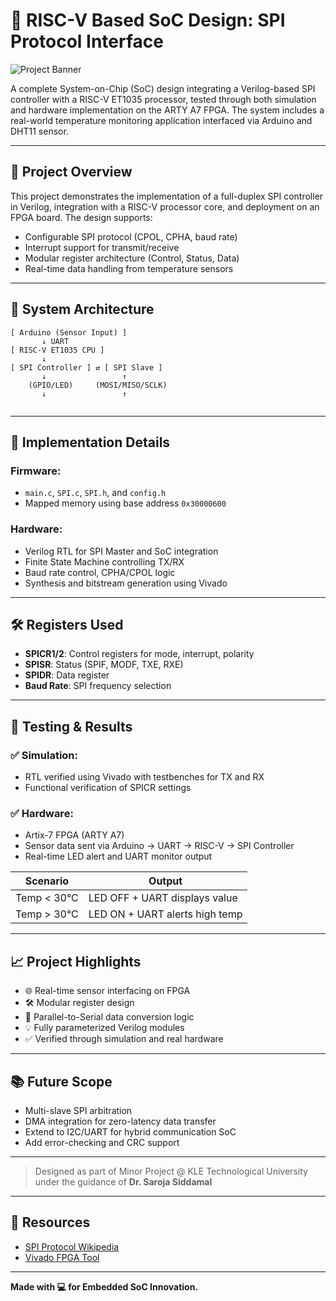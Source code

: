 # 🔧 RISC-V Based SoC Design: SPI Protocol Interface

![Project Banner](https://img.shields.io/badge/RTL--to--SoC-Verified-blue?style=for-the-badge) 

A complete System-on-Chip (SoC) design integrating a Verilog-based SPI controller with a RISC-V ET1035 processor, tested through both simulation and hardware implementation on the ARTY A7 FPGA. The system includes a real-world temperature monitoring application interfaced via Arduino and DHT11 sensor.

---

## 📌 Project Overview
This project demonstrates the implementation of a full-duplex SPI controller in Verilog, integration with a RISC-V processor core, and deployment on an FPGA board. The design supports:

- Configurable SPI protocol (CPOL, CPHA, baud rate)
- Interrupt support for transmit/receive
- Modular register architecture (Control, Status, Data)
- Real-time data handling from temperature sensors

---

## 🧩 System Architecture
```
[ Arduino (Sensor Input) ]
       ↓ UART
[ RISC-V ET1035 CPU ]
       ↓
[ SPI Controller ] ⇄ [ SPI Slave ]
       ↓                 ↑
    (GPIO/LED)     (MOSI/MISO/SCLK)
       ↓                 ↑
 
```

---

## 🔧 Implementation Details
### Firmware:
- `main.c`, `SPI.c`, `SPI.h`, and `config.h`
- Mapped memory using base address `0x30000600`

### Hardware:
- Verilog RTL for SPI Master and SoC integration
- Finite State Machine controlling TX/RX
- Baud rate control, CPHA/CPOL logic
- Synthesis and bitstream generation using Vivado

---

## 🛠️ Registers Used
- **SPICR1/2**: Control registers for mode, interrupt, polarity
- **SPISR**: Status (SPIF, MODF, TXE, RXE)
- **SPIDR**: Data register
- **Baud Rate**: SPI frequency selection

---

## 🧪 Testing & Results
### ✅ Simulation:
- RTL verified using Vivado with testbenches for TX and RX
- Functional verification of SPICR settings

### ✅ Hardware:
- Artix-7 FPGA (ARTY A7)
- Sensor data sent via Arduino → UART → RISC-V → SPI Controller
- Real-time LED alert and UART monitor output

| Scenario | Output |
|---------|--------|
| Temp < 30°C | LED OFF + UART displays value |
| Temp > 30°C | LED ON + UART alerts high temp |

---

## 📈 Project Highlights
- 🌐 Real-time sensor interfacing on FPGA
- 🛠️ Modular register design
- 🔄 Parallel-to-Serial data conversion logic
- 💡 Fully parameterized Verilog modules
- ✅ Verified through simulation and real hardware

---

## 📚 Future Scope
- Multi-slave SPI arbitration
- DMA integration for zero-latency data transfer
- Extend to I2C/UART for hybrid communication SoC
- Add error-checking and CRC support

---

> Designed as part of Minor Project @ KLE Technological University under the guidance of **Dr. Saroja Siddamal**

---

## 📎 Resources
- [SPI Protocol Wikipedia](https://en.wikipedia.org/wiki/Serial_Peripheral_Interface)
- [Vivado FPGA Tool](https://www.xilinx.com/products/design-tools/vivado.html)

---

**Made with 💻 for Embedded SoC Innovation.**
